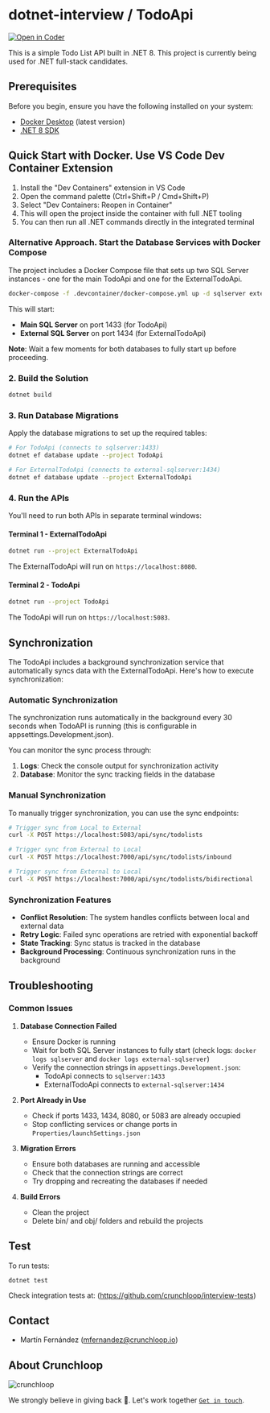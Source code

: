 # dotnet-interview / TodoApi

[![Open in Coder](https://dev.crunchloop.io/open-in-coder.svg)](https://dev.crunchloop.io/templates/fly-containers/workspace?param.Git%20Repository=git@github.com:crunchloop/dotnet-interview.git)

This is a simple Todo List API built in .NET 8. This project is currently being used for .NET full-stack candidates.

## Prerequisites

Before you begin, ensure you have the following installed on your system:

- [Docker Desktop](https://www.docker.com/products/docker-desktop/) (latest version)
- [.NET 8 SDK](https://dotnet.microsoft.com/download/dotnet/8.0)

## Quick Start with Docker. Use VS Code Dev Container Extension
1. Install the "Dev Containers" extension in VS Code
2. Open the command palette (Ctrl+Shift+P / Cmd+Shift+P)
3. Select "Dev Containers: Reopen in Container"
4. This will open the project inside the container with full .NET tooling
5. You can then run all .NET commands directly in the integrated terminal

### Alternative Approach. Start the Database Services with Docker Compose

The project includes a Docker Compose file that sets up two SQL Server instances - one for the main TodoApi and one for the ExternalTodoApi.

```bash
docker-compose -f .devcontainer/docker-compose.yml up -d sqlserver external-sqlserver
```

This will start:
- **Main SQL Server** on port 1433 (for TodoApi)
- **External SQL Server** on port 1434 (for ExternalTodoApi)

**Note**: Wait a few moments for both databases to fully start up before proceeding.

### 2. Build the Solution

```bash
dotnet build
```

### 3. Run Database Migrations

Apply the database migrations to set up the required tables:

```bash
# For TodoApi (connects to sqlserver:1433)
dotnet ef database update --project TodoApi

# For ExternalTodoApi (connects to external-sqlserver:1434)
dotnet ef database update --project ExternalTodoApi
```

### 4. Run the APIs

You'll need to run both APIs in separate terminal windows:

#### Terminal 1 - ExternalTodoApi
```bash
dotnet run --project ExternalTodoApi
```

The ExternalTodoApi will run on `https://localhost:8080`.

#### Terminal 2 - TodoApi
```bash
dotnet run --project TodoApi
```

The TodoApi will run on `https://localhost:5083`.

## Synchronization

The TodoApi includes a background synchronization service that automatically syncs data with the ExternalTodoApi. Here's how to execute synchronization:

### Automatic Synchronization
The synchronization runs automatically in the background every 30 seconds when TodoAPI is running (this is configurable in appsettings.Development.json).

You can monitor the sync process through:
1. **Logs**: Check the console output for synchronization activity
2. **Database**: Monitor the sync tracking fields in the database

### Manual Synchronization
To manually trigger synchronization, you can use the sync endpoints:

```bash
# Trigger sync from Local to External
curl -X POST https://localhost:5083/api/sync/todolists

# Trigger sync from External to Local
curl -X POST https://localhost:7000/api/sync/todolists/inbound

# Trigger sync from External to Local
curl -X POST https://localhost:7000/api/sync/todolists/bidirectional
```

### Synchronization Features
- **Conflict Resolution**: The system handles conflicts between local and external data
- **Retry Logic**: Failed sync operations are retried with exponential backoff
- **State Tracking**: Sync status is tracked in the database
- **Background Processing**: Continuous synchronization runs in the background

## Troubleshooting

### Common Issues

1. **Database Connection Failed**
   - Ensure Docker is running
   - Wait for both SQL Server instances to fully start (check logs: `docker logs sqlserver` and `docker logs external-sqlserver`)
   - Verify the connection strings in `appsettings.Development.json`:
     - TodoApi connects to `sqlserver:1433`
     - ExternalTodoApi connects to `external-sqlserver:1434`

2. **Port Already in Use**
   - Check if ports 1433, 1434, 8080, or 5083 are already occupied
   - Stop conflicting services or change ports in `Properties/launchSettings.json`

3. **Migration Errors**
   - Ensure both databases are running and accessible
   - Check that the connection strings are correct
   - Try dropping and recreating the databases if needed

4. **Build Errors**
	- Clean the project
	- Delete bin/ and obj/ folders and rebuild the projects

## Test

To run tests:

`dotnet test`

Check integration tests at: (https://github.com/crunchloop/interview-tests)

## Contact

- Martín Fernández (mfernandez@crunchloop.io)

## About Crunchloop

![crunchloop](https://crunchloop.io/logo-blue.png)

We strongly believe in giving back :rocket:. Let's work together [`Get in touch`](https://crunchloop.io/contact).
